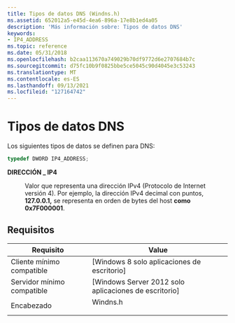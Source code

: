 ```yaml
---
title: Tipos de datos DNS (Windns.h)
ms.assetid: 652012a5-e45d-4ea6-896a-17e8b1ed4a05
description: 'Más información sobre: Tipos de datos DNS'
keywords:
- IP4_ADDRESS
ms.topic: reference
ms.date: 05/31/2018
ms.openlocfilehash: b2caa113670a749029b70df9772d6e2707684b7c
ms.sourcegitcommit: d75fc10b9f0825bbe5ce5045c90d4045e3c53243
ms.translationtype: MT
ms.contentlocale: es-ES
ms.lasthandoff: 09/13/2021
ms.locfileid: "127164742"
---
```

# <a name="dns-data-types"></a>Tipos de datos DNS

Los siguientes tipos de datos se definen para DNS:


```C++
typedef DWORD IP4_ADDRESS;
```



<dl> <dt>

**DIRECCIÓN \_ IP4**
</dt> <dd>

Valor que representa una dirección IPv4 (Protocolo de Internet versión 4). Por ejemplo, la dirección IPv4 decimal con puntos, **127.0.0.1,** se representa en orden de bytes del host **como 0x7F000001**.

</dd> </dl>

## <a name="requirements"></a>Requisitos



| Requisito | Value |
|-------------------------------------|-------------------------------------------------------------------------------------|
| Cliente mínimo compatible<br/> | \[Windows 8 solo aplicaciones de escritorio\]<br/>                                          |
| Servidor mínimo compatible<br/> | \[Windows Server 2012 solo aplicaciones de escritorio\]<br/>                                |
| Encabezado<br/>                   | <dl> <dt>Windns.h</dt> </dl> |



 

 





